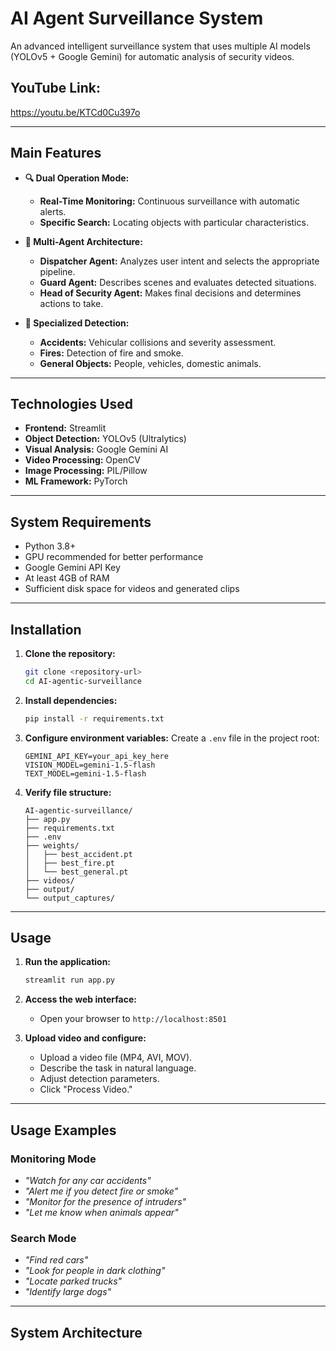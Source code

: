 # AI Agent Surveillance System
An advanced intelligent surveillance system that uses multiple AI models (YOLOv5 + Google Gemini) for automatic analysis of security videos.

## YouTube Link:
https://youtu.be/KTCd0Cu397o

---
## Main Features

- **🔍 Dual Operation Mode:**
  - **Real-Time Monitoring:** Continuous surveillance with automatic alerts.
  - **Specific Search:** Locating objects with particular characteristics.

- **🤖 Multi-Agent Architecture:**
  - **Dispatcher Agent:** Analyzes user intent and selects the appropriate pipeline.
  - **Guard Agent:** Describes scenes and evaluates detected situations.
  - **Head of Security Agent:** Makes final decisions and determines actions to take.

- **🚨 Specialized Detection:**
  - **Accidents:** Vehicular collisions and severity assessment.
  - **Fires:** Detection of fire and smoke.
  - **General Objects:** People, vehicles, domestic animals.

---
## Technologies Used

- **Frontend:** Streamlit
- **Object Detection:** YOLOv5 (Ultralytics)
- **Visual Analysis:** Google Gemini AI
- **Video Processing:** OpenCV
- **Image Processing:** PIL/Pillow
- **ML Framework:** PyTorch

---
## System Requirements

- Python 3.8+
- GPU recommended for better performance
- Google Gemini API Key
- At least 4GB of RAM
- Sufficient disk space for videos and generated clips

---
## Installation

1.  **Clone the repository:**
    ```bash
    git clone <repository-url>
    cd AI-agentic-surveillance
    ```

2.  **Install dependencies:**
    ```bash
    pip install -r requirements.txt
    ```

3.  **Configure environment variables:**
    Create a `.env` file in the project root:
    ```env
    GEMINI_API_KEY=your_api_key_here
    VISION_MODEL=gemini-1.5-flash
    TEXT_MODEL=gemini-1.5-flash
    ```

4.  **Verify file structure:**
    ```
    AI-agentic-surveillance/
    ├── app.py
    ├── requirements.txt
    ├── .env
    ├── weights/
    │   ├── best_accident.pt
    │   ├── best_fire.pt
    │   └── best_general.pt
    ├── videos/
    ├── output/
    └── output_captures/
    ```

---
## Usage

1.  **Run the application:**
    ```bash
    streamlit run app.py
    ```

2.  **Access the web interface:**
    - Open your browser to `http://localhost:8501`

3.  **Upload video and configure:**
    - Upload a video file (MP4, AVI, MOV).
    - Describe the task in natural language.
    - Adjust detection parameters.
    - Click "Process Video."

---
## Usage Examples

### Monitoring Mode
- *"Watch for any car accidents"*
- *"Alert me if you detect fire or smoke"*
- *"Monitor for the presence of intruders"*
- *"Let me know when animals appear"*

### Search Mode
- *"Find red cars"*
- *"Look for people in dark clothing"*
- *"Locate parked trucks"*
- *"Identify large dogs"*

---
## System Architecture
